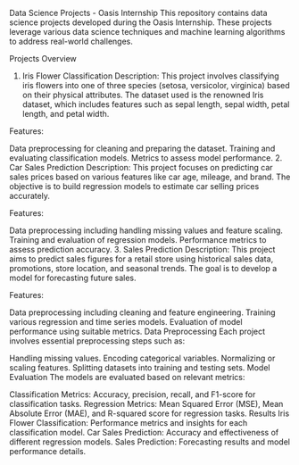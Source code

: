Data Science Projects - Oasis Internship
This repository contains data science projects developed during the Oasis Internship. These projects leverage various data science techniques and machine learning algorithms to address real-world challenges.

Projects Overview
1. Iris Flower Classification
Description:
This project involves classifying iris flowers into one of three species (setosa, versicolor, virginica) based on their physical attributes. The dataset used is the renowned Iris dataset, which includes features such as sepal length, sepal width, petal length, and petal width.

Features:

Data preprocessing for cleaning and preparing the dataset.
Training and evaluating classification models.
Metrics to assess model performance.
2. Car Sales Prediction
Description:
This project focuses on predicting car sales prices based on various features like car age, mileage, and brand. The objective is to build regression models to estimate car selling prices accurately.

Features:

Data preprocessing including handling missing values and feature scaling.
Training and evaluation of regression models.
Performance metrics to assess prediction accuracy.
3. Sales Prediction
Description:
This project aims to predict sales figures for a retail store using historical sales data, promotions, store location, and seasonal trends. The goal is to develop a model for forecasting future sales.

Features:

Data preprocessing including cleaning and feature engineering.
Training various regression and time series models.
Evaluation of model performance using suitable metrics.
Data Preprocessing
Each project involves essential preprocessing steps such as:

Handling missing values.
Encoding categorical variables.
Normalizing or scaling features.
Splitting datasets into training and testing sets.
Model Evaluation
The models are evaluated based on relevant metrics:

Classification Metrics: Accuracy, precision, recall, and F1-score for classification tasks.
Regression Metrics: Mean Squared Error (MSE), Mean Absolute Error (MAE), and R-squared score for regression tasks.
Results
Iris Flower Classification: Performance metrics and insights for each classification model.
Car Sales Prediction: Accuracy and effectiveness of different regression models.
Sales Prediction: Forecasting results and model performance details.
